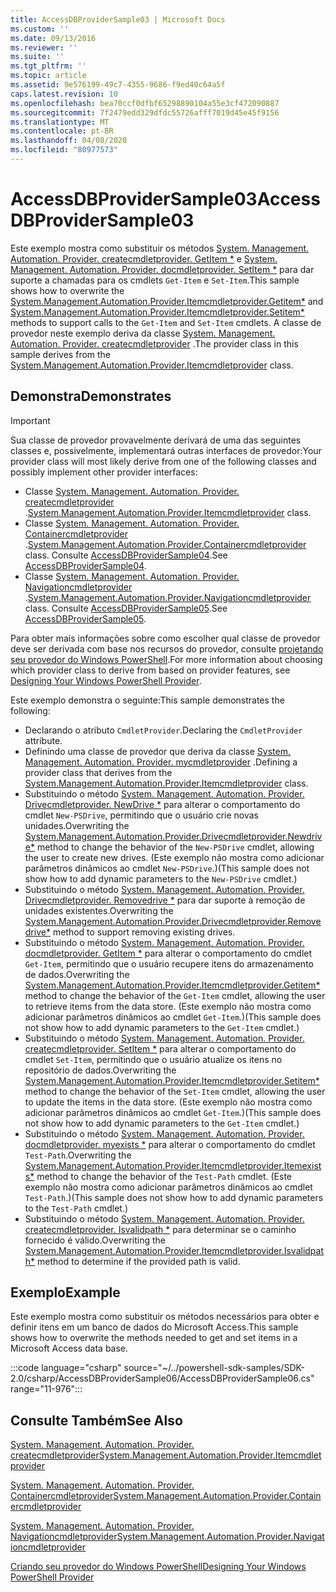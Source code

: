 ```yaml
---
title: AccessDBProviderSample03 | Microsoft Docs
ms.custom: ''
ms.date: 09/13/2016
ms.reviewer: ''
ms.suite: ''
ms.tgt_pltfrm: ''
ms.topic: article
ms.assetid: 9e576199-49c7-4355-9686-f9ed40c64a5f
caps.latest.revision: 10
ms.openlocfilehash: bea70ccf0dfbf65298890104a55e3cf472090887
ms.sourcegitcommit: 7f2479edd329dfdc55726afff7019d45e45f9156
ms.translationtype: MT
ms.contentlocale: pt-BR
ms.lasthandoff: 04/08/2020
ms.locfileid: "80977573"
---
```

# <a name="accessdbprovidersample03"></a><span data-ttu-id="795f4-102">AccessDBProviderSample03</span><span class="sxs-lookup"><span data-stu-id="795f4-102">AccessDBProviderSample03</span></span>

<span data-ttu-id="795f4-103">Este exemplo mostra como substituir os métodos [System. Management. Automation. Provider. createcmdletprovider. GetItem \*](/dotnet/api/System.Management.Automation.Provider.ItemCmdletProvider.GetItem) e [System. Management. Automation. Provider. docmdletprovider. SetItem \*](/dotnet/api/System.Management.Automation.Provider.ItemCmdletProvider.SetItem) para dar suporte a chamadas para os cmdlets `Get-Item` e `Set-Item`.</span><span class="sxs-lookup"><span data-stu-id="795f4-103">This sample shows how to overwrite the [System.Management.Automation.Provider.Itemcmdletprovider.Getitem\*](/dotnet/api/System.Management.Automation.Provider.ItemCmdletProvider.GetItem) and [System.Management.Automation.Provider.Itemcmdletprovider.Setitem\*](/dotnet/api/System.Management.Automation.Provider.ItemCmdletProvider.SetItem) methods to support calls to the `Get-Item` and `Set-Item` cmdlets.</span></span> <span data-ttu-id="795f4-104">A classe de provedor neste exemplo deriva da classe [System. Management. Automation. Provider. createcmdletprovider](/dotnet/api/System.Management.Automation.Provider.ItemCmdletProvider) .</span><span class="sxs-lookup"><span data-stu-id="795f4-104">The provider class in this sample derives from the [System.Management.Automation.Provider.Itemcmdletprovider](/dotnet/api/System.Management.Automation.Provider.ItemCmdletProvider) class.</span></span>

## <a name="demonstrates"></a><span data-ttu-id="795f4-105">Demonstra</span><span class="sxs-lookup"><span data-stu-id="795f4-105">Demonstrates</span></span>

> [!IMPORTANT]
> <span data-ttu-id="795f4-106">Sua classe de provedor provavelmente derivará de uma das seguintes classes e, possivelmente, implementará outras interfaces de provedor:</span><span class="sxs-lookup"><span data-stu-id="795f4-106">Your provider class will most likely derive from one of the following classes and possibly implement other provider interfaces:</span></span>
>
> -   <span data-ttu-id="795f4-107">Classe [System. Management. Automation. Provider. createcmdletprovider](/dotnet/api/System.Management.Automation.Provider.ItemCmdletProvider) .</span><span class="sxs-lookup"><span data-stu-id="795f4-107">[System.Management.Automation.Provider.Itemcmdletprovider](/dotnet/api/System.Management.Automation.Provider.ItemCmdletProvider) class.</span></span>
> -   <span data-ttu-id="795f4-108">Classe [System. Management. Automation. Provider. Containercmdletprovider](/dotnet/api/System.Management.Automation.Provider.ContainerCmdletProvider) .</span><span class="sxs-lookup"><span data-stu-id="795f4-108">[System.Management.Automation.Provider.Containercmdletprovider](/dotnet/api/System.Management.Automation.Provider.ContainerCmdletProvider) class.</span></span> <span data-ttu-id="795f4-109">Consulte [AccessDBProviderSample04](./accessdbprovidersample04.md).</span><span class="sxs-lookup"><span data-stu-id="795f4-109">See [AccessDBProviderSample04](./accessdbprovidersample04.md).</span></span>
> -   <span data-ttu-id="795f4-110">Classe [System. Management. Automation. Provider. Navigationcmdletprovider](/dotnet/api/System.Management.Automation.Provider.NavigationCmdletProvider) .</span><span class="sxs-lookup"><span data-stu-id="795f4-110">[System.Management.Automation.Provider.Navigationcmdletprovider](/dotnet/api/System.Management.Automation.Provider.NavigationCmdletProvider) class.</span></span> <span data-ttu-id="795f4-111">Consulte [AccessDBProviderSample05](./accessdbprovidersample05.md).</span><span class="sxs-lookup"><span data-stu-id="795f4-111">See [AccessDBProviderSample05](./accessdbprovidersample05.md).</span></span>
>
> <span data-ttu-id="795f4-112">Para obter mais informações sobre como escolher qual classe de provedor deve ser derivada com base nos recursos do provedor, consulte [projetando seu provedor do Windows PowerShell](./provider-types.md).</span><span class="sxs-lookup"><span data-stu-id="795f4-112">For more information about choosing which provider class to derive from based on provider features, see [Designing Your Windows PowerShell Provider](./provider-types.md).</span></span>

<span data-ttu-id="795f4-113">Este exemplo demonstra o seguinte:</span><span class="sxs-lookup"><span data-stu-id="795f4-113">This sample demonstrates the following:</span></span>

- <span data-ttu-id="795f4-114">Declarando o atributo `CmdletProvider`.</span><span class="sxs-lookup"><span data-stu-id="795f4-114">Declaring the `CmdletProvider` attribute.</span></span>
- <span data-ttu-id="795f4-115">Definindo uma classe de provedor que deriva da classe [System. Management. Automation. Provider. mycmdletprovider](/dotnet/api/System.Management.Automation.Provider.ItemCmdletProvider) .</span><span class="sxs-lookup"><span data-stu-id="795f4-115">Defining a provider class that derives from the [System.Management.Automation.Provider.Itemcmdletprovider](/dotnet/api/System.Management.Automation.Provider.ItemCmdletProvider) class.</span></span>
- <span data-ttu-id="795f4-116">Substituindo o método [System. Management. Automation. Provider. Drivecmdletprovider. NewDrive \*](/dotnet/api/System.Management.Automation.Provider.DriveCmdletProvider.NewDrive) para alterar o comportamento do cmdlet `New-PSDrive`, permitindo que o usuário crie novas unidades.</span><span class="sxs-lookup"><span data-stu-id="795f4-116">Overwriting the [System.Management.Automation.Provider.Drivecmdletprovider.Newdrive\*](/dotnet/api/System.Management.Automation.Provider.DriveCmdletProvider.NewDrive) method to change the behavior of the `New-PSDrive` cmdlet, allowing the user to create new drives.</span></span>
  <span data-ttu-id="795f4-117">(Este exemplo não mostra como adicionar parâmetros dinâmicos ao cmdlet `New-PSDrive`.)</span><span class="sxs-lookup"><span data-stu-id="795f4-117">(This sample does not show how to add dynamic parameters to the `New-PSDrive` cmdlet.)</span></span>
- <span data-ttu-id="795f4-118">Substituindo o método [System. Management. Automation. Provider. Drivecmdletprovider. Removedrive \*](/dotnet/api/System.Management.Automation.Provider.DriveCmdletProvider.RemoveDrive) para dar suporte à remoção de unidades existentes.</span><span class="sxs-lookup"><span data-stu-id="795f4-118">Overwriting the [System.Management.Automation.Provider.Drivecmdletprovider.Removedrive\*](/dotnet/api/System.Management.Automation.Provider.DriveCmdletProvider.RemoveDrive) method to support removing existing drives.</span></span>
- <span data-ttu-id="795f4-119">Substituindo o método [System. Management. Automation. Provider. docmdletprovider. GetItem \*](/dotnet/api/System.Management.Automation.Provider.ItemCmdletProvider.GetItem) para alterar o comportamento do cmdlet `Get-Item`, permitindo que o usuário recupere itens do armazenamento de dados.</span><span class="sxs-lookup"><span data-stu-id="795f4-119">Overwriting the [System.Management.Automation.Provider.Itemcmdletprovider.Getitem\*](/dotnet/api/System.Management.Automation.Provider.ItemCmdletProvider.GetItem) method to change the behavior of the `Get-Item` cmdlet, allowing the user to retrieve items from the data store.</span></span> <span data-ttu-id="795f4-120">(Este exemplo não mostra como adicionar parâmetros dinâmicos ao cmdlet `Get-Item`.)</span><span class="sxs-lookup"><span data-stu-id="795f4-120">(This sample does not show how to add dynamic parameters to the `Get-Item` cmdlet.)</span></span>
- <span data-ttu-id="795f4-121">Substituindo o método [System. Management. Automation. Provider. createcmdletprovider. SetItem \*](/dotnet/api/System.Management.Automation.Provider.ItemCmdletProvider.SetItem) para alterar o comportamento do cmdlet `Set-Item`, permitindo que o usuário atualize os itens no repositório de dados.</span><span class="sxs-lookup"><span data-stu-id="795f4-121">Overwriting the [System.Management.Automation.Provider.Itemcmdletprovider.Setitem\*](/dotnet/api/System.Management.Automation.Provider.ItemCmdletProvider.SetItem) method to change the behavior of the `Set-Item` cmdlet, allowing the user to update the items in the data store.</span></span> <span data-ttu-id="795f4-122">(Este exemplo não mostra como adicionar parâmetros dinâmicos ao cmdlet `Get-Item`.)</span><span class="sxs-lookup"><span data-stu-id="795f4-122">(This sample does not show how to add dynamic parameters to the `Get-Item` cmdlet.)</span></span>
- <span data-ttu-id="795f4-123">Substituindo o método [System. Management. Automation. Provider. docmdletprovider. myexists \*](/dotnet/api/System.Management.Automation.Provider.ItemCmdletProvider.ItemExists) para alterar o comportamento do cmdlet `Test-Path`.</span><span class="sxs-lookup"><span data-stu-id="795f4-123">Overwriting the [System.Management.Automation.Provider.Itemcmdletprovider.Itemexists\*](/dotnet/api/System.Management.Automation.Provider.ItemCmdletProvider.ItemExists) method to change the behavior of the `Test-Path` cmdlet.</span></span> <span data-ttu-id="795f4-124">(Este exemplo não mostra como adicionar parâmetros dinâmicos ao cmdlet `Test-Path`.)</span><span class="sxs-lookup"><span data-stu-id="795f4-124">(This sample does not show how to add dynamic parameters to the `Test-Path` cmdlet.)</span></span>
- <span data-ttu-id="795f4-125">Substituindo o método [System. Management. Automation. Provider. createcmdletprovider. Isvalidpath \*](/dotnet/api/System.Management.Automation.Provider.ItemCmdletProvider.IsValidPath) para determinar se o caminho fornecido é válido.</span><span class="sxs-lookup"><span data-stu-id="795f4-125">Overwriting the [System.Management.Automation.Provider.Itemcmdletprovider.Isvalidpath\*](/dotnet/api/System.Management.Automation.Provider.ItemCmdletProvider.IsValidPath) method to determine if the provided path is valid.</span></span>

## <a name="example"></a><span data-ttu-id="795f4-126">Exemplo</span><span class="sxs-lookup"><span data-stu-id="795f4-126">Example</span></span>

<span data-ttu-id="795f4-127">Este exemplo mostra como substituir os métodos necessários para obter e definir itens em um banco de dados do Microsoft Access.</span><span class="sxs-lookup"><span data-stu-id="795f4-127">This sample shows how to overwrite the methods needed to get and set items in a Microsoft Access data base.</span></span>

:::code language="csharp" source="~/../powershell-sdk-samples/SDK-2.0/csharp/AccessDBProviderSample06/AccessDBProviderSample06.cs" range="11-976":::

## <a name="see-also"></a><span data-ttu-id="795f4-128">Consulte Também</span><span class="sxs-lookup"><span data-stu-id="795f4-128">See Also</span></span>

[<span data-ttu-id="795f4-129">System. Management. Automation. Provider. createcmdletprovider</span><span class="sxs-lookup"><span data-stu-id="795f4-129">System.Management.Automation.Provider.Itemcmdletprovider</span></span>](/dotnet/api/System.Management.Automation.Provider.ItemCmdletProvider)

[<span data-ttu-id="795f4-130">System. Management. Automation. Provider. Containercmdletprovider</span><span class="sxs-lookup"><span data-stu-id="795f4-130">System.Management.Automation.Provider.Containercmdletprovider</span></span>](/dotnet/api/System.Management.Automation.Provider.ContainerCmdletProvider)

[<span data-ttu-id="795f4-131">System. Management. Automation. Provider. Navigationcmdletprovider</span><span class="sxs-lookup"><span data-stu-id="795f4-131">System.Management.Automation.Provider.Navigationcmdletprovider</span></span>](/dotnet/api/System.Management.Automation.Provider.NavigationCmdletProvider)

[<span data-ttu-id="795f4-132">Criando seu provedor do Windows PowerShell</span><span class="sxs-lookup"><span data-stu-id="795f4-132">Designing Your Windows PowerShell Provider</span></span>](./provider-types.md)
